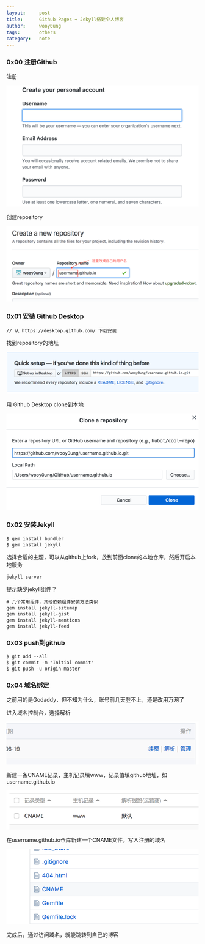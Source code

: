 ```yaml
---
layout:     post
title:      Github Pages + Jekyll搭建个人博客
author:     wooy0ung
tags: 		others
category:  	note
---
```



### 0x00 注册Github

注册

![](/assets/img/note/2017-06-20-github-pages-and-jekyll/0x00.png)

创建repository
<!-- more -->

![](/assets/img/note/2017-06-20-github-pages-and-jekyll/0x01.png)


### 0x01 安装 Github Desktop

```
// 从 https://desktop.github.com/ 下载安装
```

找到repository的地址

![](/assets/img/note/2017-06-20-github-pages-and-jekyll/0x02.png)

用 Github Desktop clone到本地

![](/assets/img/note/2017-06-20-github-pages-and-jekyll/0x03.png)


### 0x02 安装Jekyll

```
$ gem install bundler
$ gem install jekyll
```

选择合适的主题，可以从github上fork，放到前面clone的本地仓库，然后开启本地服务

```
jekyll server
```

提示缺少jekyll组件？

```
# 几个常用组件，其他依赖组件安装方法类似
gem install jekyll-sitemap
gem install jekyll-gist
gem install jekyll-mentions
gem install jekyll-feed
```


### 0x03 push到github

```
$ git add --all
$ git commit -m "Initial commit"
$ git push -u origin master
```


### 0x04 域名绑定

之前用的是Godaddy，但不知为什么，账号前几天登不上，还是改用万网了

进入域名控制台，选择解析

![](/assets/img/note/2017-06-20-github-pages-and-jekyll/0x04.png)

新建一条CNAME记录，主机记录填www，记录值填github地址，如username.github.io

![](/assets/img/note/2017-06-20-github-pages-and-jekyll/0x05.png)

在username.github.io仓库新建一个CNAME文件，写入注册的域名

![](/assets/img/note/2017-06-20-github-pages-and-jekyll/0x06.png)

完成后，通过访问域名，就能跳转到自己的博客
